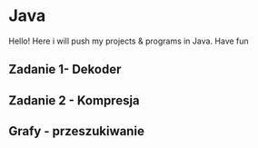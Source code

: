 # Java
Hello! Here i will push my projects & programs in Java. Have fun

## Zadanie 1- Dekoder

## Zadanie 2 - Kompresja

## Grafy - przeszukiwanie
